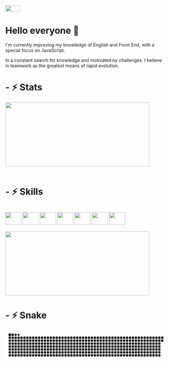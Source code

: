 
<img height="30%" width="30%" src="https://13r3xq.ch.files.1drv.com/y4m2mH0sv0YSzMggfUhdQvQry7sBZjpSY-qDQVE6OMmy2nAyduTY7qvLp4hceXYPxFdQstfHpVVMH3P4FseI3I9wIFJ2O4IrRZo9KRfUeqezFEX_Dk-7gCa2N32JAyKWtrxgzpB5Khz9ko0YD3VcP4JtnuF6_V4qVvvRZEB_Pf_WnTkYPEjbkT60r4icw2u-zAgnAVPxtY_La7G86m9Fge_2A?width=660&height=495&cropmode=none">


<h1> Hello everyone 👋 </h1>
<p>I'm currently improving my knowledge of English and Front End, with a special focus on JavaScript.</p>
<p>In a constant search for knowledge and motivated by challenges. I believe in teamwork as the greatest means of rapid evolution.</p>

<h1>- ⚡ Stats </h1>

<div align="left">
<!--  <a href="https://github.com/petersonros"> -->
  <img height="200em" width="450" src="https://github-readme-stats.vercel.app/api?username=petersonros&show_icons=true&theme=tokyonight&include_all_commits=true&count_private=true"/>
</div>
<br>
<h1>- ⚡ Skills </h1>
<div align="left"><br>
  <img height="40" width="50" src="https://cdn.jsdelivr.net/gh/devicons/devicon/icons/html5/html5-original.svg">
  <img height="40" width="50" src="https://cdn.jsdelivr.net/gh/devicons/devicon/icons/css3/css3-original.svg">
  <img height="40" width="50" src="https://cdn.jsdelivr.net/gh/devicons/devicon/icons/javascript/javascript-original.svg">
  <img height="40" width="50" src="https://cdn.jsdelivr.net/gh/devicons/devicon/icons/git/git-original.svg">
  <img height="40" width="50" src="https://cdn.jsdelivr.net/gh/devicons/devicon/icons/github/github-original.svg">
  <img height="40" width="50" src="https://cdn.jsdelivr.net/gh/devicons/devicon/icons/github/github-original-wordmark.svg">
  <img height="40" width="50" src="https://cdn.jsdelivr.net/gh/devicons/devicon/icons/git/git-original-wordmark.svg">


</div>
<br>
<div>    
      <img height="200em" width="450" src="https://github-readme-stats.vercel.app/api/top-langs/?username=petersonros&layout=compact&langs_count=7&theme=tokyonight"/>
</div>

<!--
**petersonros/petersonros** is a ✨ _special_ ✨ repository because its `README.md` (this file) appears on your GitHub profile.

Here are some ideas to get you started:

- 🔭 I’m currently working on ...
- 🌱 I’m currently learning ...
- 👯 I’m looking to collaborate on ...
- 🤔 I’m looking for help with ...
- 💬 Ask me about ...
- 📫 How to reach me: ...
- 😄 Pronouns: ...
- ⚡ Fun fact: ...

-->
<h1>- ⚡ Snake </h1>
<div> 
 
  ![Snake animation](https://github.com/petersonros/petersonros/blob/output/github-contribution-grid-snake.svg)
 
</div>

